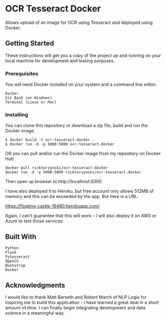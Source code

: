 # OCR Tesseract Docker
Allows upload of an image for OCR using Tesseract and deployed using Docker.

## Getting Started
These instructions will get you a copy of the project up and running on your local machine for development and testing purposes.

### Prerequisites

You will need Docker installed on your system and a command line editor.

```
Docker
Git Bash (on Windows)
Terminal (Linux or Mac)
```

### Installing

You can clone this repository or download a zip file, build and run the Docker image.
```
$ docker build -t ocr-tesseract-docker .
$ docker run -d -p 5000:5000 ocr-tesseract-docker
```

OR you can pull and/or run the Docker image from my repository on Docker Hub

```
docker pull ricktorzynski/ocr-tesseract-docker
docker run -d -p 5000:5000 ricktorzynski/ocr-tesseract-docker
```
Then open up browser to http://localhost:5000

I have also deployed it to Heroku, but free account only allows 512MB of memory and this can be exceeded by the app.  But here is a URL:

https://floating-castle-16480.herokuapp.com/

Again, I can't guarantee that this will work - I will also deploy it on AWS or Azure to test those services.

## Built With
```
Python
Flask
Pytesseract
OpenCV
Bootstrap
Docker
```

## Acknowledgments

I would like to thank Matt Berseth and Robert March of NLP Logix for inspiring me to build this application - I have learned a great deal in a short amount of time.  I can finally begin integrating development and data science in a meaningful way.

